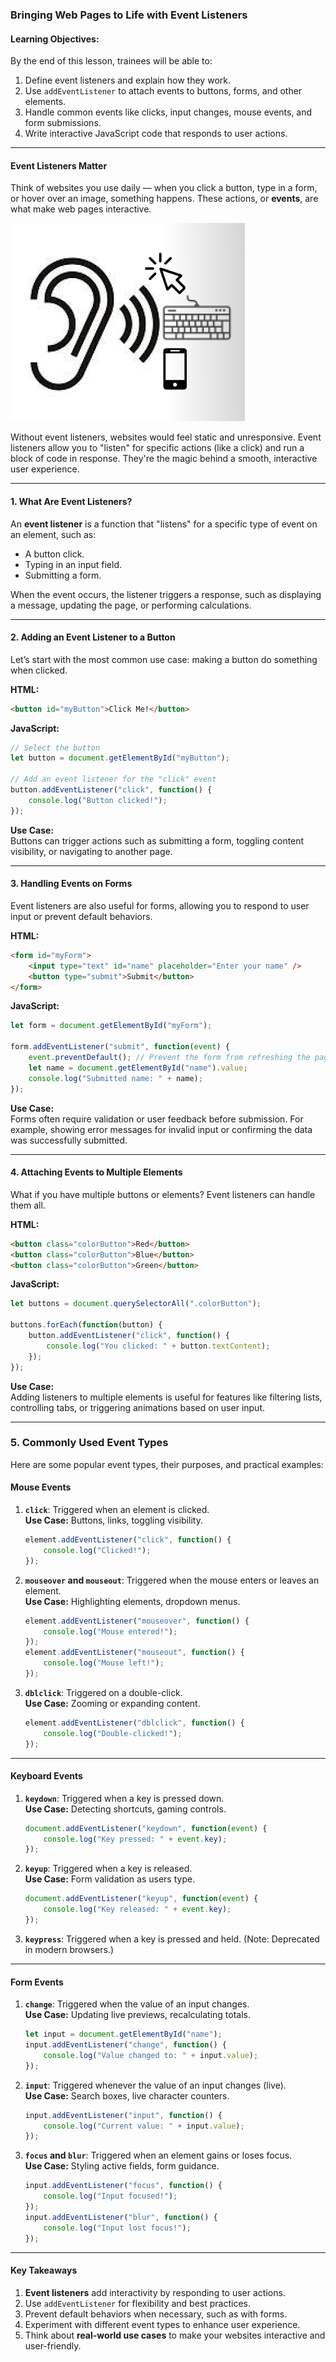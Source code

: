 ### **Bringing Web Pages to Life with Event Listeners**

#### **Learning Objectives:**

By the end of this lesson, trainees will be able to:

1. Define event listeners and explain how they work.
2. Use `addEventListener` to attach events to buttons, forms, and other elements.
3. Handle common events like clicks, input changes, mouse events, and form submissions.
4. Write interactive JavaScript code that responds to user actions.

---

#### **Event Listeners Matter**
Think of websites you use daily — when you click a button, type in a form, or hover over an image, something happens. These actions, or **events**, are what make web pages interactive.  

<img src="./Assets/event_listener_image.png" alt="Event Listener Image">

Without event listeners, websites would feel static and unresponsive. Event listeners allow you to "listen" for specific actions (like a click) and run a block of code in response. They're the magic behind a smooth, interactive user experience.

---

#### **1. What Are Event Listeners?**
An **event listener** is a function that "listens" for a specific type of event on an element, such as:  
- A button click.  
- Typing in an input field.  
- Submitting a form.  

When the event occurs, the listener triggers a response, such as displaying a message, updating the page, or performing calculations.

---

#### **2. Adding an Event Listener to a Button**
Let’s start with the most common use case: making a button do something when clicked.

**HTML:**
```html
<button id="myButton">Click Me!</button>
```

**JavaScript:**
```javascript
// Select the button
let button = document.getElementById("myButton");

// Add an event listener for the "click" event
button.addEventListener("click", function() {
    console.log("Button clicked!");
});
```

**Use Case:**  
Buttons can trigger actions such as submitting a form, toggling content visibility, or navigating to another page.

---

#### **3. Handling Events on Forms**
Event listeners are also useful for forms, allowing you to respond to user input or prevent default behaviors.

**HTML:**
```html
<form id="myForm">
    <input type="text" id="name" placeholder="Enter your name" />
    <button type="submit">Submit</button>
</form>
```

**JavaScript:**
```javascript
let form = document.getElementById("myForm");

form.addEventListener("submit", function(event) {
    event.preventDefault(); // Prevent the form from refreshing the page
    let name = document.getElementById("name").value;
    console.log("Submitted name: " + name);
});
```

**Use Case:**  
Forms often require validation or user feedback before submission. For example, showing error messages for invalid input or confirming the data was successfully submitted.

---

#### **4. Attaching Events to Multiple Elements**
What if you have multiple buttons or elements? Event listeners can handle them all.

**HTML:**
```html
<button class="colorButton">Red</button>
<button class="colorButton">Blue</button>
<button class="colorButton">Green</button>
```

**JavaScript:**
```javascript
let buttons = document.querySelectorAll(".colorButton");

buttons.forEach(function(button) {
    button.addEventListener("click", function() {
        console.log("You clicked: " + button.textContent);
    });
});
```

**Use Case:**  
Adding listeners to multiple elements is useful for features like filtering lists, controlling tabs, or triggering animations based on user input.

---

### **5. Commonly Used Event Types**
Here are some popular event types, their purposes, and practical examples:

#### **Mouse Events**
1. **`click`**: Triggered when an element is clicked.  
   **Use Case:** Buttons, links, toggling visibility.  
   ```javascript
   element.addEventListener("click", function() {
       console.log("Clicked!");
   });
   ```

2. **`mouseover` and `mouseout`**: Triggered when the mouse enters or leaves an element.  
   **Use Case:** Highlighting elements, dropdown menus.  
   ```javascript
   element.addEventListener("mouseover", function() {
       console.log("Mouse entered!");
   });
   element.addEventListener("mouseout", function() {
       console.log("Mouse left!");
   });
   ```

3. **`dblclick`**: Triggered on a double-click.  
   **Use Case:** Zooming or expanding content.  
   ```javascript
   element.addEventListener("dblclick", function() {
       console.log("Double-clicked!");
   });
   ```

---

#### **Keyboard Events**
1. **`keydown`**: Triggered when a key is pressed down.  
   **Use Case:** Detecting shortcuts, gaming controls.  
   ```javascript
   document.addEventListener("keydown", function(event) {
       console.log("Key pressed: " + event.key);
   });
   ```

2. **`keyup`**: Triggered when a key is released.  
   **Use Case:** Form validation as users type.  
   ```javascript
   document.addEventListener("keyup", function(event) {
       console.log("Key released: " + event.key);
   });
   ```

3. **`keypress`**: Triggered when a key is pressed and held. (Note: Deprecated in modern browsers.)  

---

#### **Form Events**
1. **`change`**: Triggered when the value of an input changes.  
   **Use Case:** Updating live previews, recalculating totals.  
   ```javascript
   let input = document.getElementById("name");
   input.addEventListener("change", function() {
       console.log("Value changed to: " + input.value);
   });
   ```

2. **`input`**: Triggered whenever the value of an input changes (live).  
   **Use Case:** Search boxes, live character counters.  
   ```javascript
   input.addEventListener("input", function() {
       console.log("Current value: " + input.value);
   });
   ```

3. **`focus` and `blur`**: Triggered when an element gains or loses focus.  
   **Use Case:** Styling active fields, form guidance.  
   ```javascript
   input.addEventListener("focus", function() {
       console.log("Input focused!");
   });
   input.addEventListener("blur", function() {
       console.log("Input lost focus!");
   });
   ```

---

#### **Key Takeaways**
1. **Event listeners** add interactivity by responding to user actions.  
2. Use `addEventListener` for flexibility and best practices.  
3. Prevent default behaviors when necessary, such as with forms.  
4. Experiment with different event types to enhance user experience.  
5. Think about **real-world use cases** to make your websites interactive and user-friendly.  
